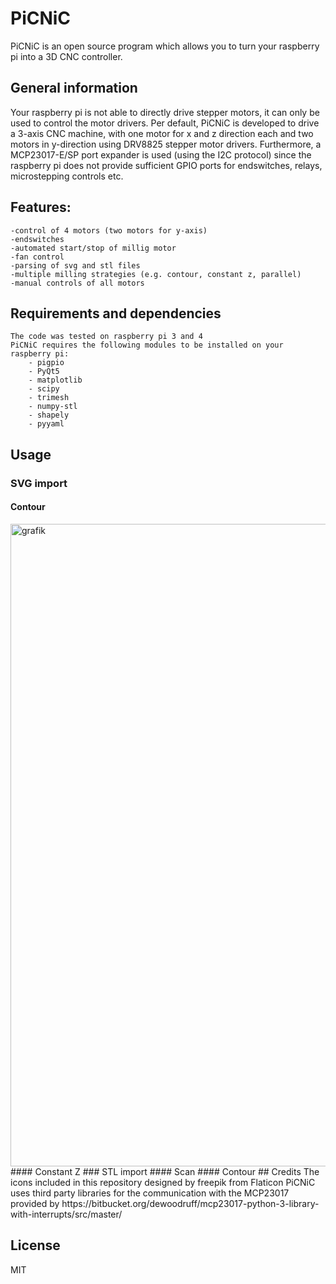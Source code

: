 # PiCNiC

PiCNiC is an open source program which allows you to turn your raspberry pi into a 3D CNC controller.

## General information
Your raspberry pi is not able to directly drive stepper motors, it can only be used to control the motor drivers. Per default, PiCNiC is developed to drive a 3-axis CNC machine, with one motor for x and z direction each and two motors in y-direction using DRV8825 stepper motor drivers. Furthermore, a MCP23017-E/SP port expander is used (using the I2C protocol) since the raspberry pi does not provide sufficient GPIO ports for endswitches, relays, microstepping controls etc.

## Features:
    -control of 4 motors (two motors for y-axis)
    -endswitches
    -automated start/stop of millig motor
    -fan control
    -parsing of svg and stl files
    -multiple milling strategies (e.g. contour, constant z, parallel)
    -manual controls of all motors
 
 ## Requirements and dependencies
    The code was tested on raspberry pi 3 and 4
    PiCNiC requires the following modules to be installed on your raspberry pi:
        - pigpio
        - PyQt5
        - matplotlib
        - scipy
        - trimesh
        - numpy-stl
        - shapely
        - pyyaml
 ## Usage
 ### SVG import
 #### Contour
 <img width="1028" alt="grafik" src="https://user-images.githubusercontent.com/19652477/115993417-f65df500-a5d2-11eb-871e-8e5a37e02bc1.png">
 #### Constant Z
 ### STL import
 #### Scan
 #### Contour
 ## Credits
  The icons included in this repository designed by freepik from Flaticon
  PiCNiC uses third party libraries for the communication with the MCP23017 provided by 
  https://bitbucket.org/dewoodruff/mcp23017-python-3-library-with-interrupts/src/master/
  
## License
  MIT
